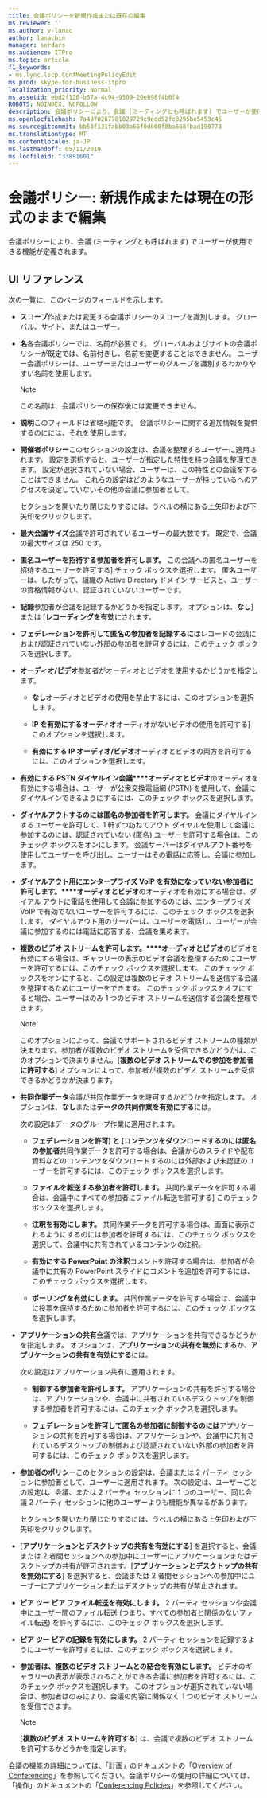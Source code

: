 ```yaml
---
title: 会議ポリシーを新規作成または既存の編集
ms.reviewer: ''
ms.author: v-lanac
author: lanachin
manager: serdars
ms.audience: ITPro
ms.topic: article
f1_keywords:
- ms.lync.lscp.ConfMeetingPolicyEdit
ms.prod: skype-for-business-itpro
localization_priority: Normal
ms.assetid: ebd2f120-b57a-4c94-9509-20e098f4b0f4
ROBOTS: NOINDEX, NOFOLLOW
description: 会議ポリシーにより、会議 (ミーティングとも呼ばれます) でユーザーが使用できる機能が定義されます。
ms.openlocfilehash: 7a4970267781829729c9edd52fc8295be5453c46
ms.sourcegitcommit: bb53f131fabb03a66f0d000f8ba668fbad190778
ms.translationtype: MT
ms.contentlocale: ja-JP
ms.lasthandoff: 05/11/2019
ms.locfileid: "33891601"
---
```

# <a name="conferencing-policy-create-new-or-edit-existing"></a>会議ポリシー: 新規作成または現在の形式のままで編集

会議ポリシーにより、会議 (ミーティングとも呼ばれます) でユーザーが使用できる機能が定義されます。

## <a name="ui-reference"></a>UI リファレンス

次の一覧に、このページのフィールドを示します。

- **スコープ**作成または変更する会議ポリシーのスコープを識別します。 グローバル、サイト、またはユーザー。

- **名**各会議ポリシーでは、名前が必要です。 グローバルおよびサイトの会議ポリシーが既定では、名前付きし、名前を変更することはできません。 ユーザー会議ポリシーは、ユーザーまたはユーザーのグループを識別するわかりやすい名前を使用します。

    > [!NOTE]
    > この名前は、会議ポリシーの保存後には変更できません。

- **説明**このフィールドは省略可能です。 会議ポリシーに関する追加情報を提供するのにには、それを使用します。

- **開催者ポリシー**このセクションの設定は、会議を整理するユーザーに適用されます。 設定を選択すると、ユーザーが指定した特性を持つ会議を整理できます。 設定が選択されていない場合、ユーザーは、この特性との会議をすることはできません。 これらの設定はどのようなユーザーが持っているへのアクセスを決定していないその他の会議に参加者として。

    セクションを開いたり閉じたりするには、ラベルの横にある上矢印および下矢印をクリックします。

- **最大会議サイズ**会議で許可されているユーザーの最大数です。 既定で、会議の最大サイズは 250 です。

- **匿名ユーザーを招待する参加者を許可します。** この会議への匿名ユーザーを招待するユーザーを許可する] チェック ボックスを選択します。 匿名ユーザーは、したがって、組織の Active Directory ドメイン サービスと、ユーザーの資格情報がない、認証されていないユーザーです。

- **記録**参加者が会議を記録するかどうかを指定します。 オプションは、**なし**] または [**レコーディングを有効**にされます。

- **フェデレーションを許可して匿名の参加者を記録するには**レコードの会議におよび認証されていない外部の参加者を許可するには、このチェック ボックスを選択します。

- **オーディオ/ビデオ**参加者がオーディオとビデオを使用するかどうかを指定します。

  - **なし**オーディオとビデオの使用を禁止するには、このオプションを選択します。

  - **IP を有効にするオーディオ**オーディオがないビデオの使用を許可する] このオプションを選択します。

  - **有効にする IP オーディオ/ビデオ**オーディオとビデオの両方を許可するには、このオプションを選択します。

- **有効にする PSTN ダイヤルイン会議****オーディオとビデオ**のオーディオを有効にする場合は、ユーザーが公衆交換電話網 (PSTN) を使用して、会議にダイヤルインできるようにするには、このチェック ボックスを選択します。

- **ダイヤルアウトするのには匿名の参加者を許可します。** 会議にダイヤルインするユーザーを許可して、1 軒ずつ訪ねてアウト ダイヤルを使用して会議に参加するのには、認証されていない (匿名) ユーザーを許可する場合は、このチェック ボックスをオンにします。 会議サーバーはダイヤルアウト番号を使用してユーザーを呼び出し、ユーザーはその電話に応答し、会議に参加します。

- **ダイヤルアウト用にエンタープライズ VoIP を有効になっていない参加者に許可します。****オーディオとビデオ**のオーディオを有効にする場合は、ダイアル アウトに電話を使用して会議に参加するのには、エンタープライズ VoIP で有効でないユーザーを許可するには、このチェック ボックスを選択します。 ダイヤルアウト用のサーバーは、ユーザーを電話し、ユーザーが会議に参加するのには電話に応答する、会議を集めます。

- **複数のビデオ ストリームを許可します。****オーディオとビデオ**のビデオを有効にする場合は、ギャラリーの表示のビデオ会議を整理するためにユーザーを許可するには、このチェック ボックスを選択します。 このチェック ボックスをオンにすると、この設定は複数のビデオ ストリームを送信する会議を整理するためにユーザーをできます。 このチェック ボックスをオフにすると場合、ユーザーはのみ 1 つのビデオ ストリームを送信する会議を整理できます。

    > [!NOTE]
    > このオプションによって、会議でサポートされるビデオ ストリームの種類が決まります。参加者が複数のビデオ ストリームを受信できるかどうかは、このオプションで決まりません。[**複数のビデオ ストリームでの参加を参加者に許可する**] オプションによって、参加者が複数のビデオ ストリームを受信できるかどうかが決まります。

- **共同作業データ**会議が共同作業データを許可するかどうかを指定します。 オプションは、**なし**または**データの共同作業を有効にする**には。

    次の設定はデータのグループ作業に適用されます。

  - **フェデレーションを許可] と [コンテンツをダウンロードするのには匿名の参加者**共同作業データを許可する場合は、会議からのスライドや配布資料などのコンテンツをダウンロードするのには外部および未認証のユーザーを許可するには、このチェック ボックスを選択します。

  - **ファイルを転送する参加者を許可します。** 共同作業データを許可する場合は、会議中にすべての参加者にファイル転送を許可する] このチェック ボックスを選択します。

  - **注釈を有効にします。** 共同作業データを許可する場合は、画面に表示されるようにするのには参加者を許可するには、このチェック ボックスを選択して、会議中に共有されているコンテンツの注釈。

  - **有効にする PowerPoint の注釈**コメントを許可する場合は、参加者が会議中に共有の PowerPoint スライドにコメントを追加を許可するには、このチェック ボックスを選択します。

  - **ポーリングを有効にします。** 共同作業データを許可する場合は、会議中に投票を保持するために参加者を許可するには、このチェック ボックスを選択します。

- **アプリケーションの共有**会議では、アプリケーションを共有できるかどうかを指定します。 オプションは、**アプリケーションの共有を無効にする**か、**アプリケーションの共有を有効にする**には。

    次の設定はアプリケーション共有に適用されます。

  - **制御する参加者を許可します。** アプリケーションの共有を許可する場合は、アプリケーションや、会議中に共有されているデスクトップを制御する参加者を許可するには、このチェック ボックスを選択します。

  - **フェデレーションを許可して匿名の参加者に制御するのには**アプリケーションの共有を許可する場合は、アプリケーションや、会議中に共有されているデスクトップの制御および認証されていない外部の参加者を許可するには、このチェック ボックスを選択します。

- **参加者のポリシー**このセクションの設定は、会議または 2 パーティ セッションに参加者として、ユーザーに適用されます。 次の設定は、ユーザーごとの設定は、会議、または 2 パーティ セッションに 1 つのユーザー、同じ会議 2 パーティ セッションに他のユーザーよりも機能が異なるがあります。

    セクションを開いたり閉じたりするには、ラベルの横にある上矢印および下矢印をクリックします。

- [**アプリケーションとデスクトップの共有を有効にする**] を選択すると、会議または 2 者間セッションへの参加中にユーザーにアプリケーションまたはデスクトップの共有が許可されます。[**アプリケーションとデスクトップの共有を無効にする**] を選択すると、会議または 2 者間セッションへの参加中にユーザーにアプリケーションまたはデスクトップの共有が禁止されます。

- **ピア ツー ピア ファイル転送を有効にします。** 2 パーティ セッションや会議中にユーザー間のファイル転送 (つまり、すべての参加者と関係のないファイル転送) を許可するには、このチェック ボックスを選択します。

- **ピア ツー ピアの記録を有効にします。** 2 パーティ セッションを記録するようにユーザーを許可するには、このチェック ボックスを選択します。

- **参加者は、複数のビデオ ストリームとの結合を有効にします。** ビデオのギャラリーの表示が表示されることができる会議に参加者を許可するには、このチェック ボックスを選択します。 このオプションが選択されていない場合は、参加者はのみにより、会議の内容に関係なく 1 つのビデオ ストリームを受信できます。

    > [!NOTE]
    > [**複数のビデオ ストリームを許可する**] は、会議で複数のビデオ ストリームを許可するかどうかを指定します。

会議の機能の詳細については、「計画」のドキュメントの「[Overview of Conferencing](https://technet.microsoft.com/library/5bb90e69-3d4f-4d59-a1ee-2550de84439f.aspx)」を参照してください。会議ポリシーの使用の詳細については、「操作」のドキュメントの「[Conferencing Policies](https://technet.microsoft.com/library/8f92eb7c-ee66-4df6-a726-4bff93b122cb.aspx)」を参照してください。


